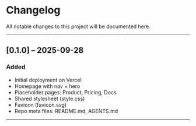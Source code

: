 # Changelog

All notable changes to this project will be documented here.

---

## [0.1.0] – 2025-09-28
### Added
- Initial deployment on Vercel
- Homepage with nav + hero
- Placeholder pages: Product, Pricing, Docs
- Shared stylesheet (style.css)
- Favicon (favicon.svg)
- Repo meta files: README.md, AGENTS.md

---

